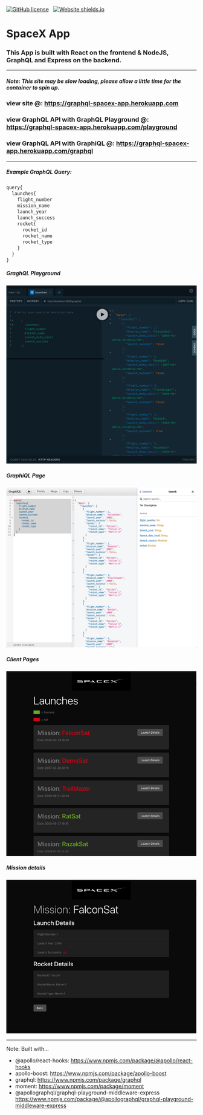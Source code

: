 [![GitHub license](https://img.shields.io/github/license/Naereen/StrapDown.js.svg)](https://github.com/Naereen/StrapDown.js/blob/master/LICENSE)&nbsp;&nbsp; [![Website shields.io](https://img.shields.io/website-up-down-green-red/http/shields.io.svg)](https://graphql-spacex-app.herokuapp.com/)

# SpaceX App

### This App is built with React on the frontend & NodeJS, GraphQL and Express on the backend.

---

##### Note: This site may be slow loading, please allow a little time for the container to spin up.

### view site @: https://graphql-spacex-app.herokuapp.com

### view GraphQL API with GraphQL Playground @: https://graphql-spacex-app.herokuapp.com/playground

### view GraphQL API with GraphiQL @: https://graphql-spacex-app.herokuapp.com/graphql

---

##### Example GraphQL Query:

```
query{
  launches{
    flight_number
    mission_name
    launch_year
    launch_success
    rocket{
      rocket_id
      rocket_name
      rocket_type
    }
  }
}
```

##### GraghQL Playground

![Demo](https://github.com/ssmith777/spacex/blob/master/client/src/GraphQL-Playground.png?raw=true)

##### GraphiQL Page

![Demo](https://github.com/ssmith777/spacex/blob/master/client/src/spacex-graphql.png?raw=true)

##### Client Pages

![Demo](https://raw.githubusercontent.com/ssmith777/spacex/master/client/src/client-img.png)

##### Mission details

![Demo](https://github.com/ssmith777/spacex/blob/master/client/src/client-detail-page.png?raw=true)

---

Note: Built with...

- @apollo/react-hooks: https://www.npmjs.com/package/@apollo/react-hooks
- apollo-boost: https://www.npmjs.com/package/apollo-boost
- graphql: https://www.npmjs.com/package/graphql
- moment: https://www.npmjs.com/package/moment
- @apollographql/graphql-playground-middleware-express https://www.npmjs.com/package/@apollographql/graphql-playground-middleware-express
